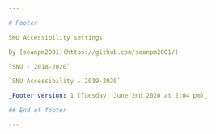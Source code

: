 ```yaml
---

# Footer

SNU Accessibility settings

By [seanpm2001](https://github.com/seanpm2001/)

`SNU - 2018-2020`

`SNU Accessibility - 2019-2020`

_Footer version: 1 (Tuesday, June 2nd 2020 at 2:04 pm)_

## End of footer

---
```

